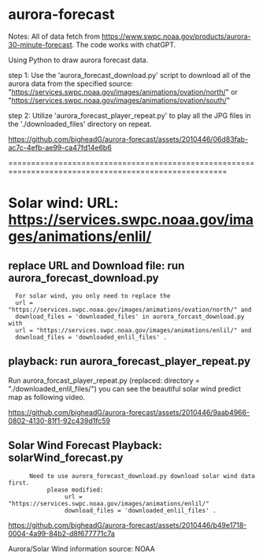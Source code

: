 
# aurora-forecast
Notes: All of data fetch from https://www.swpc.noaa.gov/products/aurora-30-minute-forecast.
The code works with chatGPT.

Using Python to draw aurora forecast data.

step 1: Use the 'aurora_forecast_download.py' script to download all of the aurora data from the specified source: "https://services.swpc.noaa.gov/images/animations/ovation/north/" or "https://services.swpc.noaa.gov/images/animations/ovation/south/"  

step 2: Utilize 'aurora_forecast_player_repeat.py' to play all the JPG files in the './downloaded_files' directory on repeat.



https://github.com/bigheadG/aurora-forecast/assets/2010446/06d83fab-ac7c-4efb-ae99-ca47fd14e6b6

======================================================================================================


          

# Solar wind: URL: https://services.swpc.noaa.gov/images/animations/enlil/
## replace URL and Download file: run aurora_forecast_download.py 
      For solar wind, you only need to replace the 
      url = "https://services.swpc.noaa.gov/images/animations/ovation/north/" and 
      download_files = 'downloaded_files' in aurora_forcast_download.py with 
      url = "https://services.swpc.noaa.gov/images/animations/enlil/" and 
      download_files = 'downloaded_enlil_files' .
      
## playback: run aurora_forecast_player_repeat.py 
 Run aurora_forcast_player_repeat.py (replaced: directory = "./downloaded_enlil_files/") you can see the beautiful solar wind predict map as following video.
 

https://github.com/bigheadG/aurora-forecast/assets/2010446/9aab4966-0802-4130-81f1-92c439d1fc59


## Solar Wind Forecast Playback: solarWind_forecast.py

          Need to use aurora_forecast_download.py download solar wind data first.
               please modified:
                    url = "https://services.swpc.noaa.gov/images/animations/enlil/"
                    download_files = 'downloaded_enlil_files' .


https://github.com/bigheadG/aurora-forecast/assets/2010446/b49e1718-0004-4a99-84b2-d8f677771c7a


Aurora/Solar Wind information source: NOAA


